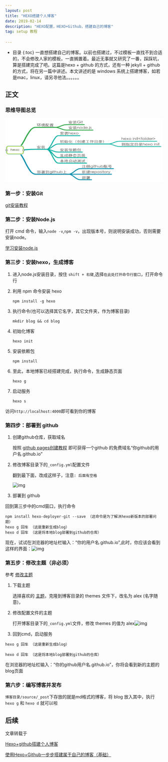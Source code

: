 ```yaml
---
layout: post
title: "HEXO搭建个人博客"
date: 2019-02-14
description: "HEXO配置，HEXO+Github，搭建自己的博客"
tag: setup 教程

---
```

* 目录
{:toc}
​	一直想搭建自己的博客。以前也搭建过，不过模板一直找不到合适的，不会修改人家的模板，一直搁置着。最近无事就又研究了一番，踩踩坑，算是搭建完成了吧。这篇是hexo + github 的方式，还有一种 jekyll + github 的方式，将在另一篇中讲述。本文讲述的是 windows 系统上搭建博客，如若是mac，linux，请另寻他法。。。。。。



## 正文

###  思维导图总览

<img src="/images/posts/hexo/1.png" height="200" width="600"> 

### 第一步：安装Git

[git安装教程](https://blog.csdn.net/monica1_1/article/details/80886048)

### 第二步：安装Node.js

打开 cmd 命令，输入`node -v`,`npm -v`，出现版本号，则说明安装成功，否则需要安装node。

[学习安装node.js](https://www.jianshu.com/p/05096f07b34c)

### 第三步：安装hexo，生成博客

1. 进入node.js安装目录，按住 `shift + 右键`,选择`在此处打开命令行窗口`，打开命令行

2. 利用 npm  命令安装 hexo

   ```
   npm install -g hexo
   ```

3. 执行命令(也可以选择其它名字，其它文件夹，作为博客目录)

   ```
   mkdir blog && cd blog
   ```

4. 初始化博客

   ```
   hexo init
   ```

5. 安装依赖包

   ```
   npm install
   ```

6. 至此，本地博客已经搭建完成，执行命令，生成静态页面

   ```
   hexo g
   ```

7. 启动服务

   ```
   hexo s
   ```

访问`http://localhost:4000`即可看到你的博客

### 第四步：部署到 github

1. 创建github仓库，获取域名

   按照 [github pages创建教程](https://www.jianshu.com/p/05096f07b34c) 即可获得一个github 的免费域名“你github的用户名.github.io”

2. 修改博客目录下的`_config.yml`配置文件

   翻到最下面，改成这样子，注意`: 后面有空格`

   ![img](https://upload-images.jianshu.io/upload_images/12686502-5b9cc1aa61677e1d.png?imageMogr2/auto-orient/strip%7CimageView2/2/w/554)

   

3. 部署到 github

回到第三步中的cmd窗口，执行命令

```
npm install hexo-deployer-git --save （这命令是为了解决hexo新版本的部署问题）  
hexo g 回车 （这是重新生成blog） 
hexo d 回车 （这是将本地blog部署到github的仓库）
```

现在，试试在浏览器的地址栏输入：“你的用户名.github.io”,此时，你应该会看到这样的界面：![img](https://upload-images.jianshu.io/upload_images/12686502-1a8eec4fa85f5c40.png?imageMogr2/auto-orient/strip%7CimageView2/2/w/554)

### 第五步：修改主题（非必须）

参考 [修改主题](https://www.jianshu.com/p/05096f07b34c)

1. 下载主题

   选择喜欢的 [主题](https://github.com/hexojs/hexo/wiki/Themes)，克隆到博客目录的 themes 文件下，改名为 alex (名字随意)，

2. 修改配置文件的主题

   打开博客目录下的`_config.yml`文件，修改 themes 的值为 alex![img](https://upload-images.jianshu.io/upload_images/12686502-5c58d0e91f05af7e.png?imageMogr2/auto-orient/strip%7CimageView2/2/w/554)

3. 回到cmd，启动服务

```
hexo g 回车 （这是重新生成blog）

hexo d 回车 （这是将本地blog部署到github的仓库）
```

在浏览器的地址栏输入：“你的github用户名.github.io”，你将会看到新的主题的blog页面

### 第六步：编写博客并发布

`博客目录/source/_post`下存放的就是md格式的博客，将 blog 放入其中，执行`hexo g` 和 `hexo d` 就可以啦



## 后续

文章转载于  

 [Hexo+github搭建个人博客](https://www.jianshu.com/p/05096f07b34c) 

[使用Hexo+Github一步步搭建属于自己的博客（基础）](https://www.cnblogs.com/fengxiongZz/p/7707219.html)


